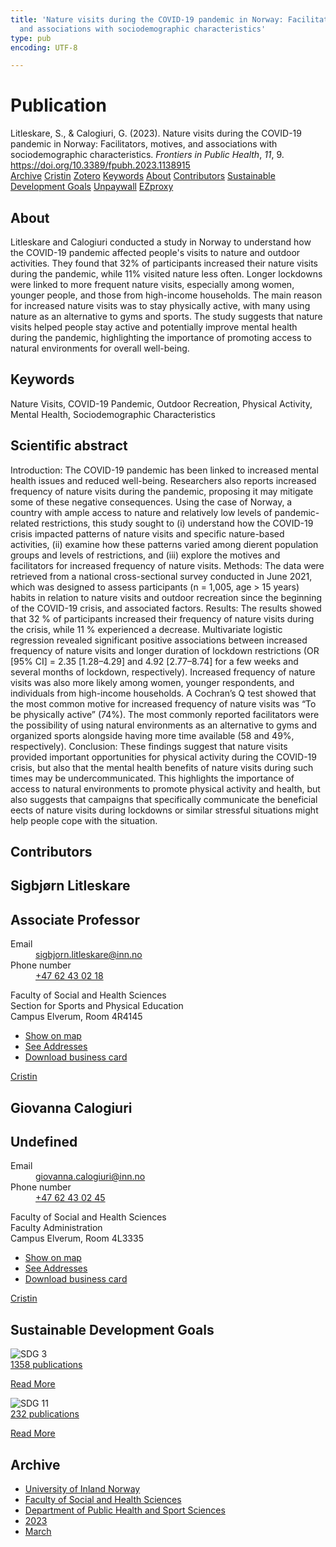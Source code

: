 ```yaml
---
title: 'Nature visits during the COVID-19 pandemic in Norway: Facilitators, motives,
  and associations with sociodemographic characteristics'
type: pub
encoding: UTF-8

---
```

<h1>Publication</h1>
<article id="csl-bib-container-9YQNURBB" class="csl-bib-container">
  <div class="csl-bib-body"> <div class="csl-entry">Litleskare, S., &#38; Calogiuri, G. (2023). Nature visits during the COVID-19 pandemic in Norway: Facilitators, motives, and associations with sociodemographic characteristics. <i>Frontiers in Public Health</i>, <i>11</i>, 9. <a href="https://doi.org/10.3389/fpubh.2023.1138915">https://doi.org/10.3389/fpubh.2023.1138915</a></div> </div>
  <div class="csl-bib-buttons">
    <a href="#taxonomy-article-9YQNURBB" alt="archive" class="csl-bib-button">Archive</a>
    <a href="https://app.cristin.no/results/show.jsf?id=2133567" alt="Cristin" class="csl-bib-button">Cristin</a>
    <a href="http://zotero.org/groups/5881554/items/9YQNURBB" alt="Zotero" class="csl-bib-button">Zotero</a>
    <a href="#keywords-article-9YQNURBB" alt="keywords" class="csl-bib-button">Keywords</a>
    <a href="#about-article-9YQNURBB" alt="about_pub" class="csl-bib-button">About</a>
    <a href="#contributors-article-9YQNURBB" alt="contributors" class="csl-bib-button">Contributors</a>
    <a href="#sdg-article-9YQNURBB" alt="sdg" class="csl-bib-button">Sustainable Development Goals</a>
    <a href="https://www.frontiersin.org/articles/10.3389/fpubh.2023.1138915/pdf" alt="Unpaywall" class="csl-bib-button">Unpaywall</a>
    <a href="https://www.frontiersin.org/articles/10.3389/fpubh.2023.1138915/pdf" alt="EZproxy" class="csl-bib-button">EZproxy</a>
  </div>
  <div id="csl-bib-meta-container-9YQNURBB"></div>
</article>
<div id="csl-bib-meta-9YQNURBB" class="csl-bib-meta">
  <article id="about-article-9YQNURBB" class="about_pub-article">
    <h1>About</h1>
    Litleskare and Calogiuri conducted a study in Norway to understand how the COVID-19 pandemic affected people's visits to nature and outdoor activities. They found that 32% of participants increased their nature visits during the pandemic, while 11% visited nature less often. Longer lockdowns were linked to more frequent nature visits, especially among women, younger people, and those from high-income households. The main reason for increased nature visits was to stay physically active, with many using nature as an alternative to gyms and sports. The study suggests that nature visits helped people stay active and potentially improve mental health during the pandemic, highlighting the importance of promoting access to natural environments for overall well-being.
  </article>
  <article id="keywords-article-9YQNURBB" class="keywords-article">
    <h1>Keywords</h1>
    Nature Visits, COVID-19 Pandemic, Outdoor Recreation, Physical Activity, Mental Health, Sociodemographic Characteristics
  </article>
  <article id="abstract-article-9YQNURBB" class="abstract-article">
    <h1>Scientific abstract</h1>
    Introduction: The COVID-19 pandemic has been linked to increased mental 
health issues and reduced well-being. Researchers also reports increased 
frequency of nature visits during the pandemic, proposing it may mitigate some 
of these negative consequences. Using the case of Norway, a country with ample 
access to nature and relatively low levels of pandemic-related restrictions, this 
study sought to (i) understand how the COVID-19 crisis impacted patterns of 
nature visits and specific nature-based activities, (ii) examine how these patterns 
varied among dierent population groups and levels of restrictions, and (iii) explore 
the motives and facilitators for increased frequency of nature visits. 
Methods: The data were retrieved from a national cross-sectional survey 
conducted in June 2021, which was designed to assess participants (n = 1,005, 
age > 15 years) habits in relation to nature visits and outdoor recreation since the 
beginning of the COVID-19 crisis, and associated factors. 
Results: The results showed that 32 % of participants increased their frequency 
of nature visits during the crisis, while 11 % experienced a decrease. Multivariate 
logistic regression revealed significant positive associations between increased 
frequency of nature visits and longer duration of lockdown restrictions (OR [95% 
CI] = 2.35 [1.28–4.29] and 4.92 [2.77–8.74] for a few weeks and several months 
of lockdown, respectively). Increased frequency of nature visits was also more 
likely among women, younger respondents, and individuals from high-income 
households. A Cochran’s Q test showed that the most common motive for 
increased frequency of nature visits was “To be physically active” (74%). The most 
commonly reported facilitators were the possibility of using natural environments 
as an alternative to gyms and organized sports alongside having more time 
available (58 and 49%, respectively). 
Conclusion: These findings suggest that nature visits provided important 
opportunities for physical activity during the COVID-19 crisis, but also that 
the mental health benefits of nature visits during such times may be undercommunicated. This highlights the importance of access to natural environments 
to promote physical activity and health, but also suggests that campaigns that 
specifically communicate the beneficial eects of nature visits during lockdowns 
or similar stressful situations might help people cope with the situation.
  </article>
  <article id="contributors-article-9YQNURBB" class="contributors-article">
    <h1>Contributors</h1>
    <div class="personas"> <div class="vrtx-hinn-person-card"> <div class="photo"> <i class="lar la-user-circle missing-person"></i> </div> <div class="info"> <hgroup><h1>Sigbjørn Litleskare</h1> <h2>Associate Professor</h2> </hgroup><dl> <dt>Email</dt> <dd> <a href="mailto:sigbjorn.litleskare@inn.no">sigbjorn.litleskare@inn.no</a> </dd> <dt>Phone number</dt> <dd><a href="tel:+4762430218"> +47 62 43 02 18 </a></dd> </dl> <p> Faculty of Social and Health Sciences<br> Section for Sports and Physical Education<br> Campus Elverum, Room 4R4145 </p> <ul class="vrtx-hinn-links"> <li><a href="https://www.google.com/maps?q=60.88156,11.53723">Show on map</a></li> <li><a href="https://www.inn.no/english/find-an-employee/sigbjorn-litleskare.html#vrtx-hinn-addresses">See Addresses</a></li> <li><a href="https://www.inn.no/english/find-an-employee/sigbjorn-litleskare.html?vrtx=vcf">Download business card</a></li> </ul> </div> </div> <a href="https://app.cristin.no/persons/show.jsf?id=477352" alt="Cristin URL" class="personas-cristin">Cristin</a> </div> <div class="personas"> <div class="vrtx-hinn-person-card"> <div class="photo"> <i class="lar la-user-circle missing-person"></i> </div> <div class="info"> <hgroup><h1>Giovanna Calogiuri</h1> <h2>Undefined</h2> </hgroup><dl> <dt>Email</dt> <dd> <a href="mailto:giovanna.calogiuri@inn.no">giovanna.calogiuri@inn.no</a> </dd> <dt>Phone number</dt> <dd><a href="tel:+4762430245"> +47 62 43 02 45 </a></dd> </dl> <p> Faculty of Social and Health Sciences<br> Faculty Administration<br> Campus Elverum, Room 4L3335 </p> <ul class="vrtx-hinn-links"> <li><a href="https://www.google.com/maps?q=60.88177,11.53669">Show on map</a></li> <li><a href="https://www.inn.no/english/find-an-employee/giovanna-calogiuri.html#vrtx-hinn-addresses">See Addresses</a></li> <li><a href="https://www.inn.no/english/find-an-employee/giovanna-calogiuri.html?vrtx=vcf">Download business card</a></li> </ul> </div> </div> <a href="https://app.cristin.no/persons/show.jsf?id=358086" alt="Cristin URL" class="personas-cristin">Cristin</a> </div>
  </article>
  <article id="sdg-article-9YQNURBB" class="sdg-article">
    <h1>Sustainable Development Goals</h1>
    <div class="sdg-container"><div id="sdg3" class="sdg">
        <img src="{{< params subfolder >}}images/sdg/sdg03_en.png" class="image" alt="SDG 3">
        <div class="sdg-overlay">
          <a href="/en/archive/?key=?sdg=3#archive" class="sdg-publication-count"><span>1358</span> publications</a>
          <p><a href="https://sdgs.un.org/goals/goal3" class="sdg-read-more">Read More</a></p>
        </div>
      </div> <div id="sdg11" class="sdg">
        <img src="{{< params subfolder >}}images/sdg/sdg11_en.png" class="image" alt="SDG 11">
        <div class="sdg-overlay">
          <a href="/en/archive/?key=?sdg=11#archive" class="sdg-publication-count"><span>232</span> publications</a>
          <p><a href="https://sdgs.un.org/goals/goal11" class="sdg-read-more">Read More</a></p>
        </div>
      </div></div>
  </article>
  <article id="taxonomy-article-9YQNURBB" class="taxonomy-article">
    <h1>Archive</h1>
    <ul>
      <li>
        <a href="/en/archive/?key=3DCRN523">University of Inland Norway</a>
      </li>
      <li>
        <a href="/en/archive/?key=IDKFS3MX">Faculty of Social and Health Sciences</a>
      </li>
      <li>
        <a href="/en/archive/?key=FJXE3Z8X">Department of Public Health and Sport Sciences</a>
      </li>
      <li>
        <a href="/en/archive/?key=5HKEZMYN">2023</a>
      </li>
      <li>
        <a href="/en/archive/?key=8YIW3ZIL">March</a>
      </li>
    </ul>
  </article>
</div>
